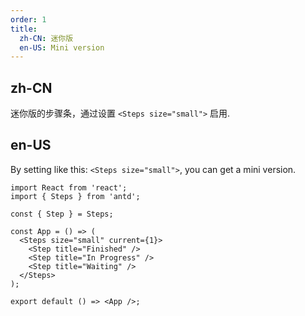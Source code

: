 ```yaml
---
order: 1
title:
  zh-CN: 迷你版
  en-US: Mini version
---
```


## zh-CN

迷你版的步骤条，通过设置 `<Steps size="small">` 启用.

## en-US

By setting like this: `<Steps size="small">`, you can get a mini version.

```tsx
import React from 'react';
import { Steps } from 'antd';

const { Step } = Steps;

const App = () => (
  <Steps size="small" current={1}>
    <Step title="Finished" />
    <Step title="In Progress" />
    <Step title="Waiting" />
  </Steps>
);

export default () => <App />;
```

